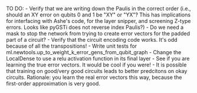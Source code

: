 TO DO:
    - Verify that we are writing down the Paulis in the correct order (i.e., should an XY error on qubits 0 and 1 be "XY" or "YX"? This has implications for interfacing with Ashe's code, for the layer snipper, and screening Z-type errors. Looks like pyGSTi does not reverse index Paulis?)
    - Do we need a mask to stop the network from trying to create error vectors for the padded part of a circuit?
    - Verify that the circuit encoding code works. It's odd because of all the transpositions!
    - Write unit tests for ml.newtools.up_to_weight_k_error_gens_from_qubit_graph
    - Change the LocalDense to use a relu activation function in its final layer
    - See if you are learning the true error vectors. It would be cool if you were!
    - It is possible that training on good/very good circuits leads to better predcitons on okay circuits. Rationale: you learn the real error vectors this way, because the first-order approximation is very good.